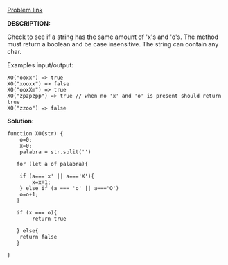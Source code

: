 <a href="https://www.codewars.com/kata/513e08acc600c94f01000001](https://www.codewars.com/kata/55908aad6620c066bc00002a"> Problem link </a>

**DESCRIPTION:**

Check to see if a string has the same amount of 'x's and 'o's. The method must return a boolean and be case insensitive. The string can contain any char.

Examples input/output:

```
XO("ooxx") => true
XO("xooxx") => false
XO("ooxXm") => true
XO("zpzpzpp") => true // when no 'x' and 'o' is present should return true
XO("zzoo") => false

```

**Solution:**

```
function XO(str) {
    o=0;
    x=0;
    palabra = str.split('')

   for (let a of palabra){

    if (a==='x' || a==='X'){
        x=x+1;
    } else if (a === 'o' || a==='O')
    o=o+1;
   }
   
   if (x === o){
        return true
    
   } else{
    return false
   }
    
}

```
